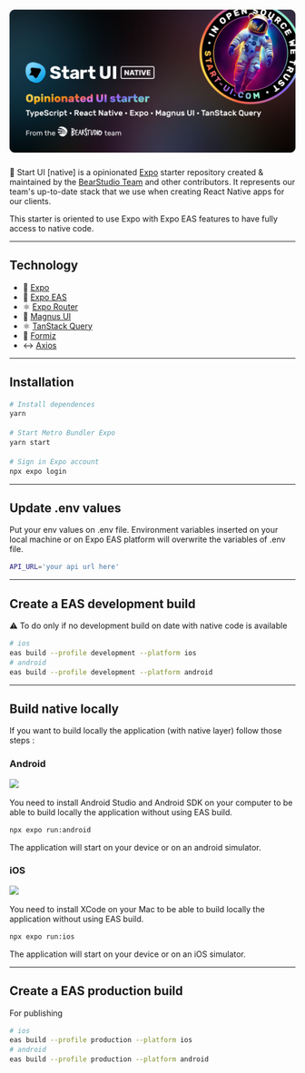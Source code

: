 <h1 align="center"><img src="assets/thumbnail.png" alt="Start UI Native" /></h1>

🚀 Start UI [native] is a opinionated [Expo](https://expo.dev/) starter repository created & maintained by the [BearStudio Team](https://www.bearstudio.fr/team) and other contributors.
It represents our team's up-to-date stack that we use when creating React Native apps for our clients.

This starter is oriented to use Expo with Expo EAS features to have fully access to native code.

---

## Technology

- 🚀 [Expo](https://expo.dev/)
- 📱 [Expo EAS](https://expo.dev/eas)
- ⚛️ [Expo Router](https://expo.github.io/router/docs/)
- 🔺 [Magnus UI](https://magnus-ui.com/)
- ⚛️ [TanStack Query](https://react-query.tanstack.com/)
- 🐜 [Formiz](https://formiz-react.com/)
- ↔ [Axios](https://github.com/axios/axios)

---

## Installation

```bash
# Install dependences
yarn

# Start Metro Bundler Expo
yarn start

# Sign in Expo account
npx expo login
```

---

## Update .env values

Put your env values on .env file. Environment variables inserted on your local machine or on Expo EAS platform will overwrite the variables of .env file.

```bash
API_URL='your api url here'
```

---

## Create a EAS development build

⚠️ To do only if no development build on date with native code is available

```bash
# ios
eas build --profile development --platform ios
# android
eas build --profile development --platform android
```

---

## Build native locally

If you want to build locally the application (with native layer) follow those steps :

### Android

<img src="https://emojis.slackmojis.com/emojis/images/1493026598/2124/android.png" width="60" />

You need to install Android Studio and Android SDK on your computer to be able to build locally the application
without using EAS build.

```bash
npx expo run:android
```

The application will start on your device or on an android simulator.

### iOS

<img src="https://emojis.slackmojis.com/emojis/images/1623622435/44818/ios.png" width="60" />

You need to install XCode on your Mac to be able to build locally the application
without using EAS build.

```bash
npx expo run:ios
```

The application will start on your device or on an iOS simulator.

---

## Create a EAS production build

For publishing

```bash
# ios
eas build --profile production --platform ios
# android
eas build --profile production --platform android
```